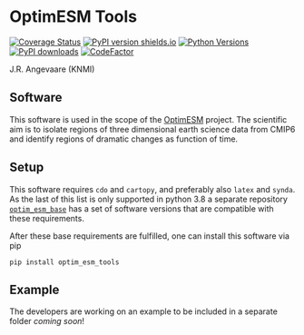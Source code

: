 # OptimESM Tools
[![Coverage Status](https://coveralls.io/repos/github/JoranAngevaare/optim_esm_tools/badge.svg)](https://coveralls.io/github/JoranAngevaare/optim_esm_tools)
[![PyPI version shields.io](https://img.shields.io/pypi/v/optim-esm-tools.svg)](https://pypi.python.org/pypi/optim-esm-tools/)
[![Python Versions](https://img.shields.io/pypi/pyversions/optim-esm-tools.svg)](https://pypi.python.org/pypi/optim-esm-tools)
[![PyPI downloads](https://img.shields.io/pypi/dm/optim-esm-tools.svg)](https://pypistats.org/packages/optim-esm-tools)
[![CodeFactor](https://www.codefactor.io/repository/github/joranangevaare/optim_esm_tools/badge)](https://www.codefactor.io/repository/github/joranangevaare/optim_esm_tools)


J.R. Angevaare (KNMI)

## Software
This software is used in the scope of the [OptimESM](https://cordis.europa.eu/project/id/101081193) project.
The scientific aim is to isolate regions of three dimensional earth science data from CMIP6 and identify regions of dramatic changes as function of time.

## Setup
This software requires `cdo` and `cartopy`, and preferably also `latex` and `synda`. As the last of this list is only supported in python 3.8 a separate repository [`optim_esm_base`](https://github.com/JoranAngevaare/optim_esm_base]) has a set of software versions that are compatible with these requirements.

After these base requirements are fulfilled, one can install this software via pip
```
pip install optim_esm_tools
```

## Example
The developers are working on an example to be included in a separate folder _coming soon_!
